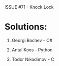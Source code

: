 ISSUE #71 - Knock Lock

Solutions:
===

1. Georgi Bochev - C#

2. Antal Koos - Python

3. Todor Nikodimov - C

